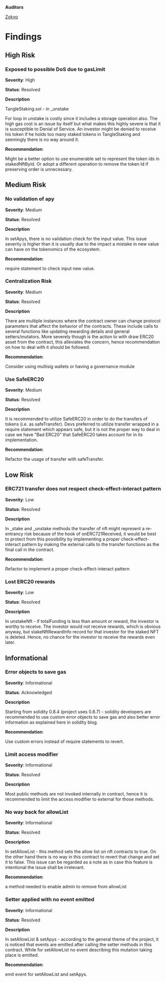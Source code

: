 **Auditors**

[Zokyo](https://x.com/zokyo_io)

# Findings

## High Risk

### Exposed to possible DoS due to gasLimit

**Severity**: High

**Status**: Resolved

**Description**

TangleStaking.sol - in _unstake


For loop in unstake is costly since it includes a storage operation also. The high gas cost is an issue by itself but what makes this highly severe is that it is susceptible to Denial of Service. An investor might be denied to receive his token if he holds too many staked tokens in TangleStaking and seemingly there is no way around it.

**Recommendation**: 

Might be a better option to use enumerable set to represent the token ids in stakedNftById. Or adopt a different operation to remove the token Id if preserving order is unnecessary.

## Medium Risk

### No validation of apy

**Severity**: Medium

**Status**: Resolved

**Description**

In setApys, there is no validation check for the input value. This issue severity is higher than it is usually due to the impact a mistake in new value can have on the tokenomics of the ecosystem.

**Recommendation**: 

require statement to check input new value.


### Centralization Risk

**Severity**: Medium

**Status**: Resolved

**Description**

There are multiple instances where the contract owner can change protocol parameters that affect the behavior of the contracts. These include calls to several functions like updating rewarding details and general setters/mutators. More severely though is the action to with draw ERC20 asset from the contract, this alleviates the concern, hence recommendation on how to deal with it should be followed.

**Recommendation**: 

Consider using multisig wallets or having a governance module

### Use SafeERC20

**Severity**: Medium

**Status**: Resolved

**Description**

It is recommended to utilize SafeERC20 in order to do the transfers of tokens (i.e. as safeTransfer). Devs preferred to utilize transfer wrapped in a require statement which appears safe, but it is not the proper way to deal in case we have "Bad ERC20" that SafeERC20 takes account for in its implementation.

**Recommendation**: 

Refactor the usage of transfer with safeTransfer.

## Low Risk

### ERC721 transfer does not respect check-effect-interact pattern

**Severity**: Low

**Status**: Resolved

**Description**

In _stake and _unstake methods the transfer of nft might represent a re-entrancy risk because of the hook of onERC721Received, it would be best to protect from this possibility by implementing a proper check-effect-interact pattern by making the external calls to the transfer functions as the final call in the contract.


**Recommendation**: 

Refactor to implement a proper check-effect-interact pattern

### Lost ERC20 rewards

**Severity**: Low

**Status**: Resolved

**Description**

In unstakeNft - if totalFunding is less than amount or reward, the investor is worthy to receive. The investor would not receive rewards, which is obvious anyway, but stakeNftRewardInfo record for that investor for the staked NFT is deleted. Hence, no chance for the investor to receive the rewards even later.

## Informational 


### Error objects to save gas

**Severity**: Informational

**Status**: Acknowledged

**Description**

Starting from solidity 0.8.4 (project uses 0.8.7) - solidity developers are recommended to use custom error objects to save gas and also better error information as explained here in solidity blog.

**Recommendation**: 

Use custom errors instead of require statements to revert.

### Limit access modifier

**Severity**: Informational

**Status**: Resolved

**Description**

Most public methods are not invoked internally in contract, hence it is recommended to limit the access modifier to external for those methods.

### No way back for allowList

**Severity**: Informational

**Status**: Resolved

**Description**

In setAllowList - this method sets the allow list on nft contracts to true. On the other hand there is no way in this contract to revert that change and set it to false. This issue can be regarded as a note as in case this feature is intentional the issue shall be irrelevant.

**Recommendation**: 

a method needed to enable admin to remove from allowList 

### Setter applied with no event emitted

**Severity**: Informational

**Status**: Resolved

**Description**

In setAllowList & setApys - according to the general theme of the project, it is noticed that events are emitted after calling the setter methods in this contract. While for setAllowList no event describing this mutation taking place is emitted.

**Recommendation**: 

emit event for setAllowList and setApys.

